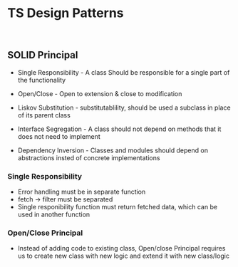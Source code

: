 # TS Design Patterns

<br/>

## SOLID Principal
- Single Responsibility - A class Should be responsible for a single part of the functionality

- Open/Close - Open to extension & close to modification       

- Liskov Substitution - substitutablility, should be used a subclass in place of its parent class

- Interface Segregation - A class should not depend on methods that it does not need to implement

- Dependency Inversion - Classes and modules should depend on abstractions insted of concrete implementations

### Single Responsibility
- Error handling must be in separate function
- fetch -> filter must be separated
- Single responibility function must return fetched data, which can be used in another function

### Open/Close Principal
- Instead of adding code to existing class, Open/close Principal requires us to create new class with new logic and extend it with new class/logic
